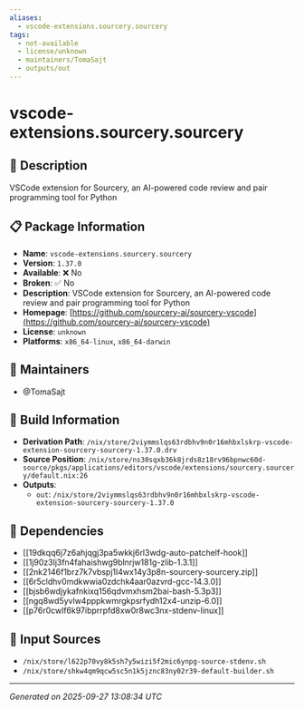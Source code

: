 ```yaml
---
aliases:
  - vscode-extensions.sourcery.sourcery
tags:
  - not-available
  - license/unknown
  - maintainers/TomaSajt
  - outputs/out
---
```


# vscode-extensions.sourcery.sourcery

## 📝 Description

VSCode extension for Sourcery, an AI-powered code review and pair programming tool for Python

## 📋 Package Information

- **Name**: `vscode-extensions.sourcery.sourcery`
- **Version**: `1.37.0`
- **Available**: ❌ No
- **Broken**: ✅ No
- **Description**: VSCode extension for Sourcery, an AI-powered code review and pair programming tool for Python
- **Homepage**: [https://github.com/sourcery-ai/sourcery-vscode](https://github.com/sourcery-ai/sourcery-vscode)
- **License**: `unknown`
- **Platforms**: `x86_64-linux`, `x86_64-darwin`
## 👥 Maintainers

- @TomaSajt


## 🔧 Build Information

- **Derivation Path**: `/nix/store/2viymmslqs63rdbhv9n0r16mhbxlskrp-vscode-extension-sourcery-sourcery-1.37.0.drv`
- **Source Position**: `/nix/store/ns30sqxb36k8jrds8z18rv96bpnwc60d-source/pkgs/applications/editors/vscode/extensions/sourcery.sourcery/default.nix:26`
- **Outputs**:
  - `out`:  `/nix/store/2viymmslqs63rdbhv9n0r16mhbxlskrp-vscode-extension-sourcery-sourcery-1.37.0`

## 🔗 Dependencies

- [[19dkqq6j7z6ahjqgj3pa5wkkj6rl3wdg-auto-patchelf-hook]]
- [[1j90z3lj3fn4fahaishwg9blnrjw181g-zlib-1.3.1]]
- [[2nk2146f1brz7k7vbspj1l4wx14y3p8n-sourcery-sourcery.zip]]
- [[6r5cldhv0mdkwwia0zdchk4aar0azvrd-gcc-14.3.0]]
- [[bjsb6wdjykafnkixq156qdvmxhsm2bai-bash-5.3p3]]
- [[ngq8wd5yvlw4pppkwmrgkpsrfydh12x4-unzip-6.0]]
- [[p76r0cwlf6k97ibprrpfd8xw0r8wc3nx-stdenv-linux]]

## 📁 Input Sources

- `/nix/store/l622p70vy8k5sh7y5wizi5f2mic6ynpg-source-stdenv.sh`
- `/nix/store/shkw4qm9qcw5sc5n1k5jznc83ny02r39-default-builder.sh`

---
*Generated on 2025-09-27 13:08:34 UTC*

